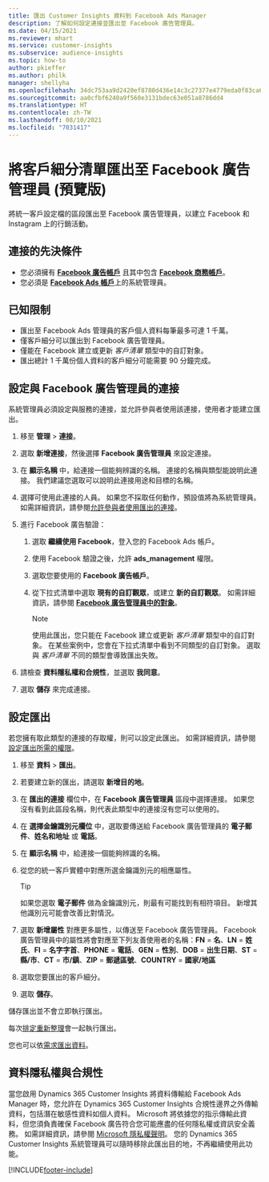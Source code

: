 ```yaml
---
title: 匯出 Customer Insights 資料到 Facebook Ads Manager
description: 了解如何設定連接並匯出至 Facebook 廣告管理員。
ms.date: 04/15/2021
ms.reviewer: mhart
ms.service: customer-insights
ms.subservice: audience-insights
ms.topic: how-to
author: pkieffer
ms.author: philk
manager: shellyha
ms.openlocfilehash: 34dc753aa9d2420ef8780d436e14c3c27377e4779eda0f83ca6b5424f2328f22
ms.sourcegitcommit: aa0cfbf6240a9f560e3131bdec63e051a8786dd4
ms.translationtype: HT
ms.contentlocale: zh-TW
ms.lasthandoff: 08/10/2021
ms.locfileid: "7031417"
---
```

# <a name="export-segments-list-to-facebook-ads-manager-preview"></a>將客戶細分清單匯出至 Facebook 廣告管理員 (預覽版)

將統一客戶設定檔的區段匯出至 Facebook 廣告管理員，以建立 Facebook 和 Instagram 上的行銷活動。

## <a name="prerequisites-for-connection"></a>連接的先決條件

- 您必須擁有 [**Facebook 廣告帳戶**](https://www.facebook.com/business/learn/lessons/step-by-step-ads-manager-account) 且其中包含 [**Facebook 商務帳戶**](https://business.facebook.com/)。
- 您必須是 [**Facebook Ads 帳戶**](https://www.facebook.com/business/learn/lessons/step-by-step-ads-manager-account)上的系統管理員。

## <a name="known-limitations"></a>已知限制

- 匯出至 Facebook Ads 管理員的客戶個人資料每筆最多可達 1 千萬。
- 僅客戶細分可以匯出到 Facebook 廣告管理員。
- 僅能在 Facebook 建立或更新 *客戶清單* 類型中的自訂對象。
- 匯出總計 1 千萬份個人資料的客戶細分可能需要 90 分鐘完成。

## <a name="set-up-connection-to-facebook-ads-manager"></a>設定與 Facebook 廣告管理員的連接

系統管理員必須設定與服務的連接，並允許參與者使用該連接，使用者才能建立匯出。

1. 移至 **管理** > **連接**。

1. 選取 **新增連接**，然後選擇 **Facebook 廣告管理員** 來設定連接。

1. 在 **顯示名稱** 中，給連接一個能夠辨識的名稱。 連接的名稱與類型能說明此連接。 我們建議您選取可以說明此連接用途和目標的名稱。

1. 選擇可使用此連接的人員。 如果您不採取任何動作，預設值將為系統管理員。 如需詳細資訊，請參閱[允許參與者使用匯出的連接](connections.md#allow-contributors-to-use-a-connection-for-exports)。

1. 進行 Facebook 廣告驗證： 

   1. 選取 **繼續使用 Facebook**，登入您的 Facebook Ads 帳戶。

   1. 使用 Facebook 驗證之後，允許 **ads_management** 權限。

   1. 選取您要使用的 **Facebook 廣告帳戶**。

   1. 從下拉式清單中選取 **現有的自訂觀眾**，或建立 **新的自訂觀眾**。 如需詳細資訊，請參閱 [**Facebook 廣告管理員中的對象**](https://www.facebook.com/business/help/744354708981227?id=2469097953376494)。
      > [!NOTE]
      > 使用此匯出，您只能在 Facebook 建立或更新 *客戶清單* 類型中的自訂對象。 在某些案例中，您會在下拉式清單中看到不同類型的自訂對象。 選取與 *客戶清單* 不同的類型會導致匯出失敗。 

1. 請檢查 **資料隱私權和合規性**，並選取 **我同意**。

1. 選取 **儲存** 來完成連接。

## <a name="configure-an-export"></a>設定匯出

若您擁有取此類型的連接的存取權，則可以設定此匯出。 如需詳細資訊，請參閱[設定匯出所需的權限](export-destinations.md#set-up-a-new-export)。

1. 移至 **資料** > **匯出**。

1. 若要建立新的匯出，請選取 **新增目的地**。 

1. 在 **匯出的連接** 欄位中，在 **Facebook 廣告管理員** 區段中選擇連接。 如果您沒有看到此區段名稱，則代表此類型中的連接沒有您可以使用的。

1. 在 **選擇金鑰識別元欄位** 中，選取要傳送給 Facebook 廣告管理員的 **電子郵件**、**姓名和地址** 或 **電話**。 

1. 在 **顯示名稱** 中，給連接一個能夠辨識的名稱。

1. 從您的統一客戶實體中對應所選金鑰識別元的相應屬性。
   > [!TIP]
   > 如果您選取 **電子郵件** 做為金鑰識別元，則最有可能找到有相符項目。 新增其他識別元可能會改善比對情況。

1. 選取 **新增屬性** 對應更多屬性，以傳送至 Facebook 廣告管理員。 Facebook 廣告管理員中的屬性將會對應至下列友善使用者的名稱：**FN** = **名**、**LN** = **姓氏**、**FI** = **名字字首**、**PHONE** = **電話**、**GEN** = **性別**、**DOB** = **出生日期**、**ST** = **縣/市**、**CT** = **市/鎮**、**ZIP** = **郵遞區號**、**COUNTRY** = **國家/地區**

1. 選取您要匯出的客戶細分。

1. 選取 **儲存**。

儲存匯出並不會立即執行匯出。

每次[排定重新整理](system.md#schedule-tab)會一起執行匯出。 

您也可以依[需求匯出資料](export-destinations.md#run-exports-on-demand)。 

## <a name="data-privacy-and-compliance"></a>資料隱私權與合規性

當您啟用 Dynamics 365 Customer Insights 將資料傳輸給 Facebook Ads Manager 時，您允許在 Dynamics 365 Customer Insights 合規性邊界之外傳輸資料，包括潛在敏感性資料如個人資料。 Microsoft 將依據您的指示傳輸此資料，但您須負責確保 Facebook 廣告符合您可能應盡的任何隱私權或資訊安全義務。 如需詳細資訊，請參閱 [Microsoft 隱私權聲明](https://go.microsoft.com/fwlink/?linkid=396732)。
您的 Dynamics 365 Customer Insights 系統管理員可以隨時移除此匯出目的地，不再繼續使用此功能。


[!INCLUDE[footer-include](../includes/footer-banner.md)]
